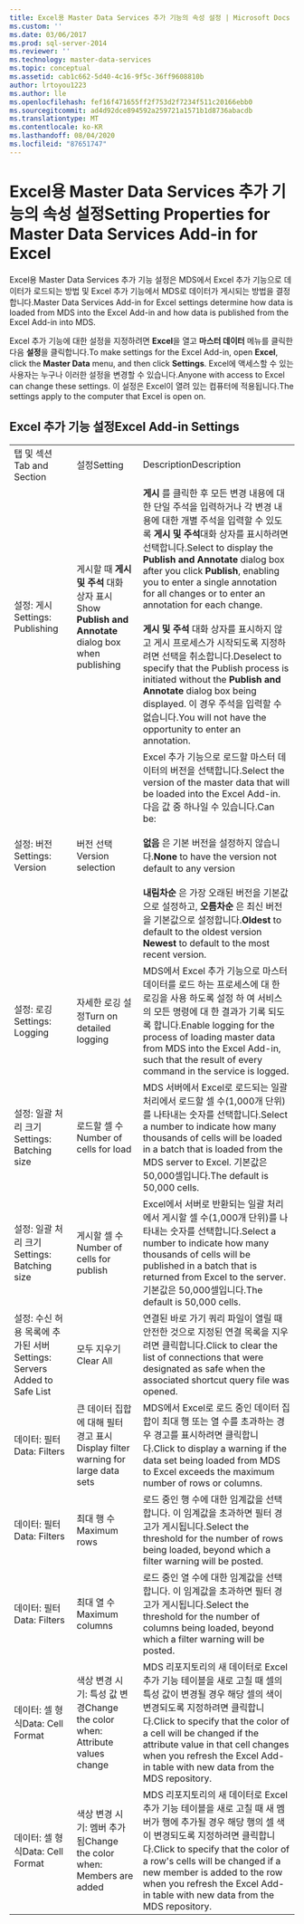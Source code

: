 ```yaml
---
title: Excel용 Master Data Services 추가 기능의 속성 설정 | Microsoft Docs
ms.custom: ''
ms.date: 03/06/2017
ms.prod: sql-server-2014
ms.reviewer: ''
ms.technology: master-data-services
ms.topic: conceptual
ms.assetid: cab1c662-5d40-4c16-9f5c-36ff9608810b
author: lrtoyou1223
ms.author: lle
ms.openlocfilehash: fef16f471655ff2f753d2f7234f511c20166ebb0
ms.sourcegitcommit: ad4d92dce894592a259721a1571b1d8736abacdb
ms.translationtype: MT
ms.contentlocale: ko-KR
ms.lasthandoff: 08/04/2020
ms.locfileid: "87651747"
---
```

# <a name="setting-properties-for-master-data-services-add-in-for-excel"></a><span data-ttu-id="cd8bf-102">Excel용 Master Data Services 추가 기능의 속성 설정</span><span class="sxs-lookup"><span data-stu-id="cd8bf-102">Setting Properties for Master Data Services Add-in for Excel</span></span>
  <span data-ttu-id="cd8bf-103">Excel용 Master Data Services 추가 기능 설정은 MDS에서 Excel 추가 기능으로 데이터가 로드되는 방법 및 Excel 추가 기능에서 MDS로 데이터가 게시되는 방법을 결정합니다.</span><span class="sxs-lookup"><span data-stu-id="cd8bf-103">Master Data Services Add-in for Excel settings determine how data is loaded from MDS into the Excel Add-in and how data is published from the Excel Add-in into MDS.</span></span>  
  
 <span data-ttu-id="cd8bf-104">Excel 추가 기능에 대한 설정을 지정하려면 **Excel**을 열고 **마스터 데이터** 메뉴를 클릭한 다음 **설정**을 클릭합니다.</span><span class="sxs-lookup"><span data-stu-id="cd8bf-104">To make settings for the Excel Add-in, open **Excel**, click the **Master Data** menu, and then click **Settings**.</span></span> <span data-ttu-id="cd8bf-105">Excel에 액세스할 수 있는 사용자는 누구나 이러한 설정을 변경할 수 있습니다.</span><span class="sxs-lookup"><span data-stu-id="cd8bf-105">Anyone with access to Excel can change these settings.</span></span> <span data-ttu-id="cd8bf-106">이 설정은 Excel이 열려 있는 컴퓨터에 적용됩니다.</span><span class="sxs-lookup"><span data-stu-id="cd8bf-106">The settings apply to the computer that Excel is open on.</span></span>  
  
## <a name="excel-add-in-settings"></a><span data-ttu-id="cd8bf-107">Excel 추가 기능 설정</span><span class="sxs-lookup"><span data-stu-id="cd8bf-107">Excel Add-in Settings</span></span>  
  
||||  
|-|-|-|  
|<span data-ttu-id="cd8bf-108">탭 및 섹션</span><span class="sxs-lookup"><span data-stu-id="cd8bf-108">Tab and Section</span></span>|<span data-ttu-id="cd8bf-109">설정</span><span class="sxs-lookup"><span data-stu-id="cd8bf-109">Setting</span></span>|<span data-ttu-id="cd8bf-110">Description</span><span class="sxs-lookup"><span data-stu-id="cd8bf-110">Description</span></span>|  
|<span data-ttu-id="cd8bf-111">설정: 게시</span><span class="sxs-lookup"><span data-stu-id="cd8bf-111">Settings: Publishing</span></span>|<span data-ttu-id="cd8bf-112">게시할 때 **게시 및 주석** 대화 상자 표시</span><span class="sxs-lookup"><span data-stu-id="cd8bf-112">Show **Publish and Annotate** dialog box when publishing</span></span>|<span data-ttu-id="cd8bf-113">**게시** 를 클릭한 후 모든 변경 내용에 대한 단일 주석을 입력하거나 각 변경 내용에 대한 개별 주석을 입력할 수 있도록 **게시 및 주석**대화 상자를 표시하려면 선택합니다.</span><span class="sxs-lookup"><span data-stu-id="cd8bf-113">Select to display the **Publish and Annotate** dialog box after you click **Publish**, enabling you to enter a single annotation for all changes or to enter an annotation for each change.</span></span><br /><br /> <span data-ttu-id="cd8bf-114">**게시 및 주석** 대화 상자를 표시하지 않고 게시 프로세스가 시작되도록 지정하려면 선택을 취소합니다.</span><span class="sxs-lookup"><span data-stu-id="cd8bf-114">Deselect to specify that the Publish process is initiated without the **Publish and Annotate** dialog box being displayed.</span></span> <span data-ttu-id="cd8bf-115">이 경우 주석을 입력할 수 없습니다.</span><span class="sxs-lookup"><span data-stu-id="cd8bf-115">You will not have the opportunity to enter an annotation.</span></span>|  
|<span data-ttu-id="cd8bf-116">설정: 버전</span><span class="sxs-lookup"><span data-stu-id="cd8bf-116">Settings: Version</span></span>|<span data-ttu-id="cd8bf-117">버전 선택</span><span class="sxs-lookup"><span data-stu-id="cd8bf-117">Version selection</span></span>|<span data-ttu-id="cd8bf-118">Excel 추가 기능으로 로드할 마스터 데이터의 버전을 선택합니다.</span><span class="sxs-lookup"><span data-stu-id="cd8bf-118">Select the version of the master data that will be loaded into the Excel Add-in.</span></span> <span data-ttu-id="cd8bf-119">다음 값 중 하나일 수 있습니다.</span><span class="sxs-lookup"><span data-stu-id="cd8bf-119">Can be:</span></span><br /><br /> <span data-ttu-id="cd8bf-120">**없음** 은 기본 버전을 설정하지 않습니다.</span><span class="sxs-lookup"><span data-stu-id="cd8bf-120">**None** to have the version not default to any version</span></span><br /><br /> <span data-ttu-id="cd8bf-121">**내림차순** 은 가장 오래된 버전을 기본값으로 설정하고, **오름차순** 은 최신 버전을 기본값으로 설정합니다.</span><span class="sxs-lookup"><span data-stu-id="cd8bf-121">**Oldest** to default to the oldest version **Newest** to default to the most recent version.</span></span>|  
|<span data-ttu-id="cd8bf-122">설정: 로깅</span><span class="sxs-lookup"><span data-stu-id="cd8bf-122">Settings: Logging</span></span>|<span data-ttu-id="cd8bf-123">자세한 로깅 설정</span><span class="sxs-lookup"><span data-stu-id="cd8bf-123">Turn on detailed logging</span></span>|<span data-ttu-id="cd8bf-124">MDS에서 Excel 추가 기능으로 마스터 데이터를 로드 하는 프로세스에 대 한 로깅을 사용 하도록 설정 하 여 서비스의 모든 명령에 대 한 결과가 기록 되도록 합니다.</span><span class="sxs-lookup"><span data-stu-id="cd8bf-124">Enable logging for the process of loading master data from MDS into the Excel Add-in, such that the result of every command in the service is logged.</span></span>|  
|<span data-ttu-id="cd8bf-125">설정: 일괄 처리 크기</span><span class="sxs-lookup"><span data-stu-id="cd8bf-125">Settings: Batching size</span></span>|<span data-ttu-id="cd8bf-126">로드할 셀 수</span><span class="sxs-lookup"><span data-stu-id="cd8bf-126">Number of cells for load</span></span>|<span data-ttu-id="cd8bf-127">MDS 서버에서 Excel로 로드되는 일괄 처리에서 로드할 셀 수(1,000개 단위)를 나타내는 숫자를 선택합니다.</span><span class="sxs-lookup"><span data-stu-id="cd8bf-127">Select a number to indicate how many thousands of cells will be loaded in a batch that is loaded from the MDS server to Excel.</span></span> <span data-ttu-id="cd8bf-128">기본값은 50,000셀입니다.</span><span class="sxs-lookup"><span data-stu-id="cd8bf-128">The default is 50,000 cells.</span></span>|  
|<span data-ttu-id="cd8bf-129">설정: 일괄 처리 크기</span><span class="sxs-lookup"><span data-stu-id="cd8bf-129">Settings: Batching size</span></span>|<span data-ttu-id="cd8bf-130">게시할 셀 수</span><span class="sxs-lookup"><span data-stu-id="cd8bf-130">Number of cells for publish</span></span>|<span data-ttu-id="cd8bf-131">Excel에서 서버로 반환되는 일괄 처리에서 게시할 셀 수(1,000개 단위)를 나타내는 숫자를 선택합니다.</span><span class="sxs-lookup"><span data-stu-id="cd8bf-131">Select a number to indicate how many thousands of cells will be published in a batch that is returned from Excel to the server.</span></span> <span data-ttu-id="cd8bf-132">기본값은 50,000셀입니다.</span><span class="sxs-lookup"><span data-stu-id="cd8bf-132">The default is 50,000 cells.</span></span>|  
|<span data-ttu-id="cd8bf-133">설정: 수신 허용 목록에 추가된 서버</span><span class="sxs-lookup"><span data-stu-id="cd8bf-133">Settings: Servers Added to Safe List</span></span>|<span data-ttu-id="cd8bf-134">모두 지우기</span><span class="sxs-lookup"><span data-stu-id="cd8bf-134">Clear All</span></span>|<span data-ttu-id="cd8bf-135">연결된 바로 가기 쿼리 파일이 열릴 때 안전한 것으로 지정된 연결 목록을 지우려면 클릭합니다.</span><span class="sxs-lookup"><span data-stu-id="cd8bf-135">Click to clear the list of connections that were designated as safe when the associated shortcut query file was opened.</span></span>|  
|<span data-ttu-id="cd8bf-136">데이터: 필터</span><span class="sxs-lookup"><span data-stu-id="cd8bf-136">Data: Filters</span></span>|<span data-ttu-id="cd8bf-137">큰 데이터 집합에 대해 필터 경고 표시</span><span class="sxs-lookup"><span data-stu-id="cd8bf-137">Display filter warning for large data sets</span></span>|<span data-ttu-id="cd8bf-138">MDS에서 Excel로 로드 중인 데이터 집합이 최대 행 또는 열 수를 초과하는 경우 경고를 표시하려면 클릭합니다.</span><span class="sxs-lookup"><span data-stu-id="cd8bf-138">Click to display a warning if the data set being loaded from MDS to Excel exceeds the maximum number of rows or columns.</span></span>|  
|<span data-ttu-id="cd8bf-139">데이터: 필터</span><span class="sxs-lookup"><span data-stu-id="cd8bf-139">Data: Filters</span></span>|<span data-ttu-id="cd8bf-140">최대 행 수</span><span class="sxs-lookup"><span data-stu-id="cd8bf-140">Maximum rows</span></span>|<span data-ttu-id="cd8bf-141">로드 중인 행 수에 대한 임계값을 선택합니다. 이 임계값을 초과하면 필터 경고가 게시됩니다.</span><span class="sxs-lookup"><span data-stu-id="cd8bf-141">Select the threshold for the number of rows being loaded, beyond which a filter warning will be posted.</span></span>|  
|<span data-ttu-id="cd8bf-142">데이터: 필터</span><span class="sxs-lookup"><span data-stu-id="cd8bf-142">Data: Filters</span></span>|<span data-ttu-id="cd8bf-143">최대 열 수</span><span class="sxs-lookup"><span data-stu-id="cd8bf-143">Maximum columns</span></span>|<span data-ttu-id="cd8bf-144">로드 중인 열 수에 대한 임계값을 선택합니다. 이 임계값을 초과하면 필터 경고가 게시됩니다.</span><span class="sxs-lookup"><span data-stu-id="cd8bf-144">Select the threshold for the number of columns being loaded, beyond which a filter warning will be posted.</span></span>|  
|<span data-ttu-id="cd8bf-145">데이터: 셀 형식</span><span class="sxs-lookup"><span data-stu-id="cd8bf-145">Data: Cell Format</span></span>|<span data-ttu-id="cd8bf-146">색상 변경 시기: 특성 값 변경</span><span class="sxs-lookup"><span data-stu-id="cd8bf-146">Change the color when: Attribute values change</span></span>|<span data-ttu-id="cd8bf-147">MDS 리포지토리의 새 데이터로 Excel 추가 기능 테이블을 새로 고칠 때 셀의 특성 값이 변경될 경우 해당 셀의 색이 변경되도록 지정하려면 클릭합니다.</span><span class="sxs-lookup"><span data-stu-id="cd8bf-147">Click to specify that the color of a cell will be changed if the attribute value in that cell changes when you refresh the Excel Add-in table with new data from the MDS repository.</span></span>|  
|<span data-ttu-id="cd8bf-148">데이터: 셀 형식</span><span class="sxs-lookup"><span data-stu-id="cd8bf-148">Data: Cell Format</span></span>|<span data-ttu-id="cd8bf-149">색상 변경 시기: 멤버 추가됨</span><span class="sxs-lookup"><span data-stu-id="cd8bf-149">Change the color when: Members are added</span></span>|<span data-ttu-id="cd8bf-150">MDS 리포지토리의 새 데이터로 Excel 추가 기능 테이블을 새로 고칠 때 새 멤버가 행에 추가될 경우 해당 행의 셀 색이 변경되도록 지정하려면 클릭합니다.</span><span class="sxs-lookup"><span data-stu-id="cd8bf-150">Click to specify that the color of a row's cells will be changed if a new member is added to the row when you refresh the Excel Add-in table with new data from the MDS repository.</span></span>|  
  
  
